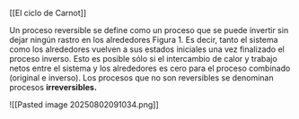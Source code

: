 [[El ciclo de Carnot]]

Un proceso reversible se define como un proceso que se puede invertir sin dejar ningún rastro en los alrededores Figura 1. Es decir, tanto el sistema como los alrededores vuelven a sus estados iniciales una vez finalizado el proceso inverso. Esto es posible sólo si el intercambio de calor y trabajo netos entre el sistema y los alrededores es cero para el proceso combinado (original 
e inverso). Los procesos que no son reversibles se denominan procesos **irreversibles.**
 
![[Pasted image 20250802091034.png]]